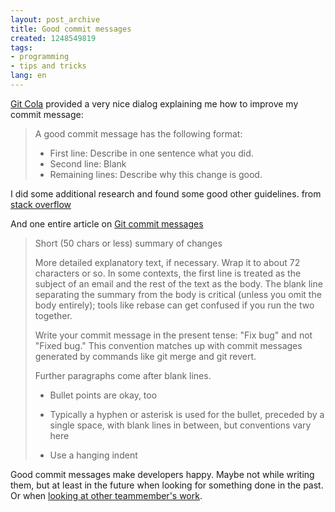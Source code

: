 ```yaml
---
layout: post_archive
title: Good commit messages
created: 1248549819
tags:
- programming
- tips and tricks
lang: en
---
```

<a href="http://cola.tuxfamily.org/">Git Cola</a> provided a very nice dialog explaining me how to improve my commit message: 
<blockquote>
A good commit message has the following format:

* First line: Describe in one sentence what you did.
* Second line: Blank
* Remaining lines: Describe why this change is good.
</blockquote>

I did some additional research and found some good other guidelines.
from <a href="http://stackoverflow.com/questions/43598/suggestions-for-a-good-commit-message-format-guideline">stack overflow</a>
<blockquote>
</blockquote>

<blockquote>
</blockquote>

<blockquote>
</blockquote>

And one entire article on <a href="http://www.tpope.net/node/106">Git commit messages</a>

<blockquote>
Short (50 chars or less) summary of changes

More detailed explanatory text, if necessary.  Wrap it to about 72
characters or so.  In some contexts, the first line is treated as the
subject of an email and the rest of the text as the body.  The blank
line separating the summary from the body is critical (unless you omit
the body entirely); tools like rebase can get confused if you run the
two together.

Write your commit message in the present tense: "Fix bug" and not "Fixed
bug."  This convention matches up with commit messages generated by
commands like git merge and git revert.

Further paragraphs come after blank lines.

 - Bullet points are okay, too

 - Typically a hyphen or asterisk is used for the bullet, preceded by a
   single space, with blank lines in between, but conventions vary here

 - Use a hanging indent
</blockquote>

Good commit messages make developers happy. Maybe not while writing them, but at least in the future when looking for something done in the past. Or when <a href="http://www.osnews.com/story/19266/WTFs_m">looking at other teammember's work</a>.
